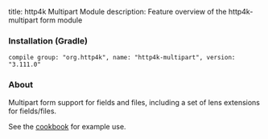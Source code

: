 title: http4k Multipart Module
description: Feature overview of the http4k-multipart form module

### Installation (Gradle)
```compile group: "org.http4k", name: "http4k-multipart", version: "3.111.0"```

### About

Multipart form support for fields and files, including a set of lens extensions for fields/files.

See the [cookbook](/cookbook/multipart_forms/) for example use.
